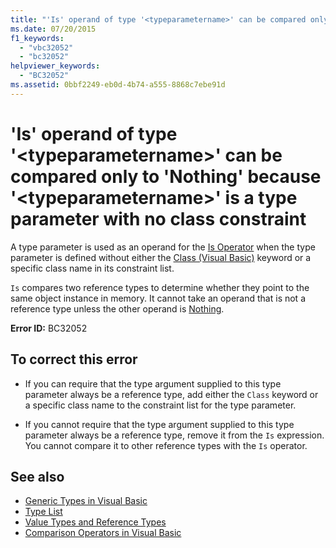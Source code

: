 ```yaml
---
title: "'Is' operand of type '<typeparametername>' can be compared only to 'Nothing' because '<typeparametername>' is a type parameter with no class constraint"
ms.date: 07/20/2015
f1_keywords: 
  - "vbc32052"
  - "bc32052"
helpviewer_keywords: 
  - "BC32052"
ms.assetid: 0bbf2249-eb0d-4b74-a555-8868c7ebe91d
---
```

# 'Is' operand of type '\<typeparametername>' can be compared only to 'Nothing' because '\<typeparametername>' is a type parameter with no class constraint
A type parameter is used as an operand for the [Is Operator](../../visual-basic/language-reference/operators/is-operator.md) when the type parameter is defined without either the [Class (Visual Basic)](../../visual-basic/language-reference/statements/class-statement.md) keyword or a specific class name in its constraint list.  
  
 `Is` compares two reference types to determine whether they point to the same object instance in memory. It cannot take an operand that is not a reference type unless the other operand is [Nothing](../../visual-basic/language-reference/nothing.md).  
  
 **Error ID:** BC32052  
  
## To correct this error  
  
- If you can require that the type argument supplied to this type parameter always be a reference type, add either the `Class` keyword or a specific class name to the constraint list for the type parameter.  
  
- If you cannot require that the type argument supplied to this type parameter always be a reference type, remove it from the `Is` expression. You cannot compare it to other reference types with the `Is` operator.  
  
## See also

- [Generic Types in Visual Basic](../../visual-basic/programming-guide/language-features/data-types/generic-types.md)
- [Type List](../../visual-basic/language-reference/statements/type-list.md)
- [Value Types and Reference Types](../../visual-basic/programming-guide/language-features/data-types/value-types-and-reference-types.md)
- [Comparison Operators in Visual Basic](../../visual-basic/programming-guide/language-features/operators-and-expressions/comparison-operators.md)
